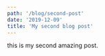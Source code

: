 ```yaml
---
path: '/blog/second-post'
date: '2019-12-09'
title: 'My second blog post'
---
```


this is my second amazing post.
